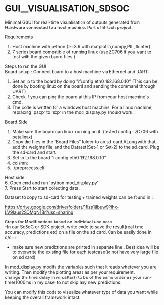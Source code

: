 # GUI__VISUALISATION_SDSOC
Minimal GGUI for real-time visualisation of outputs generated from Hardware connected to a host machine. Part of B-tech project.  

Requirements
  1. Host machine with python (>=3.6 with matplotlib,numpy,PIL, tkinter)
  2. 7 series board compatible of running linux (use ZC706 if you want to test with the given baord files )

Steps to run the GUI  
Board setup : Connect board to a host machine via Ethernet and UART. 
  1. Set an ip to the board by  doing "ifconfig eth0 192.168.0.10" (This can be done by booting linux on the board and sending the command through UART)
  2. Check if you can ping the board at this IP from your host machine's cmd.
  3. The code is written for a windows host machine. For a linux machine, replacing 'pscp' to 'scp' in the mod_display.py should work.  
  
Board Side
1. Make sure the board can linux running on it. (tested config : ZC706 with petalinux)
2. Copy the files in the "Board Files" folder to an sd-card.ALong with that, add the weights file, and the Dataset(Set-1 or Set-2) to the sd_card. Plug the sd-card and start.
3. Set ip to the board "ifconfig eth0 192.168.0.10"
4. cd /mnt
5. ./preprocess.elf  

Host side  
6. Open cmd and run 'python mod_display.py'  
7. Press Start to start collecting data.

Dataset to copy to sd-card for testing + trained weights can be found in :

https://drive.google.com/drive/folders/1flzs1jIbuw9Pihx-LV9laus2SOMgN1Br?usp=sharing


Steps for Modifications based on individual use case  
  -In our SdSoC or SDK project, write code to save the result(real time accuracy, predictions etc) on a file on the sd card. Can be easily done in c/c++
  - make sure new predictions are printed in separate line . Best idea will be to overwrite the existing file for each testcase(to not have very large file on sd card)

In mod_display.py modify the variables such that it reads whetever you are writing. Then modify the plotting areas as per your requirement.  
change the time delay in win.after() to be of the same order as your run-time(1000ms in my case) to not skip any new predictions.  


You can modify this code to visualize whatever type of data you want while keeping the overall framework intact.
